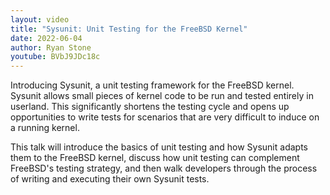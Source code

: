 ```yaml
---
layout: video
title: "Sysunit: Unit Testing for the FreeBSD Kernel"
date: 2022-06-04
author: Ryan Stone
youtube: BVbJ9JDc18c
---
```

Introducing Sysunit, a unit testing framework for the FreeBSD kernel. Sysunit allows small pieces of kernel code to be run and tested entirely in userland. This significantly shortens the testing cycle and opens up opportunities to write tests for scenarios that are very difficult to induce on a running kernel.

This talk will introduce the basics of unit testing and how Sysunit adapts them to the FreeBSD kernel, discuss how unit testing can complement FreeBSD's testing strategy, and then walk developers through the process of writing and executing their own Sysunit tests.
